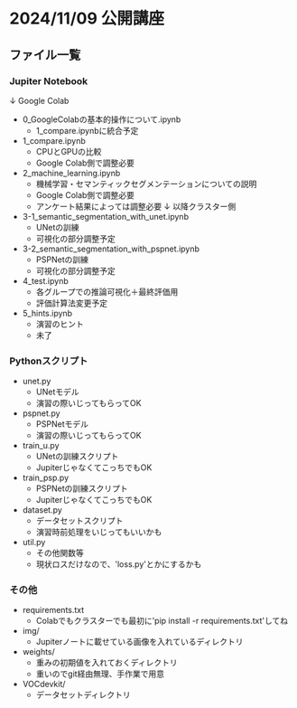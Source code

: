 # 2024/11/09 公開講座

## ファイル一覧
### Jupiter Notebook
↓ Google Colab
- 0_GoogleColabの基本的操作について.ipynb
    - 1_compare.ipynbに統合予定
- 1_compare.ipynb
    - CPUとGPUの比較
    - Google Colab側で調整必要
- 2_machine_learning.ipynb
    - 機械学習・セマンティックセグメンテーションについての説明
    - Google Colab側で調整必要
    - アンケート結果によっては調整必要
↓ 以降クラスター側
- 3-1_semantic_segmentation_with_unet.ipynb
    - UNetの訓練
    - 可視化の部分調整予定
- 3-2_semantic_segmentation_with_pspnet.ipynb
    - PSPNetの訓練
    - 可視化の部分調整予定
- 4_test.ipynb
    - 各グループでの推論可視化＋最終評価用
    - 評価計算法変更予定
- 5_hints.ipynb
    - 演習のヒント
    - 未了

### Pythonスクリプト
- unet.py
    - UNetモデル
    - 演習の際いじってもらってOK
- pspnet.py
    - PSPNetモデル
    - 演習の際いじってもらってOK
- train_u.py
    - UNetの訓練スクリプト
    - JupiterじゃなくてこっちでもOK
- train_psp.py
    - PSPNetの訓練スクリプト
    - JupiterじゃなくてこっちでもOK
- dataset.py
    - データセットスクリプト
    - 演習時前処理をいじってもいいかも
- util.py
    - その他関数等
    - 現状ロスだけなので、'loss.py'とかにするかも

### その他
- requirements.txt
    - Colabでもクラスターでも最初に'pip install -r requirements.txt'してね
- img/
    - Jupiterノートに載せている画像を入れているディレクトリ
- weights/
    - 重みの初期値を入れておくディレクトリ
    - 重いのでgit経由無理、手作業で用意
- VOCdevkit/
    - データセットディレクトリ

